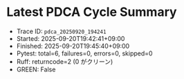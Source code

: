 # Latest PDCA Cycle Summary

- Trace ID: `pdca_20250920_194241`
- Started: 2025-09-20T19:42:41+09:00
- Finished: 2025-09-20T19:45:40+09:00
- Pytest: total=6, failures=0, errors=0, skipped=0
- Ruff: returncode=2 (0 がクリーン)
- GREEN: False
